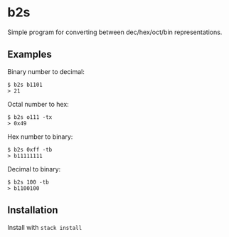 # b2s
Simple program for converting between dec/hex/oct/bin representations.
## Examples
Binary number to decimal:

```
$ b2s b1101
> 21
```

Octal number to hex:

```
$ b2s o111 -tx
> 0x49
```

Hex number to binary:

```
$ b2s 0xff -tb
> b11111111
```

Decimal to binary:
```
$ b2s 100 -tb
> b1100100
```

## Installation
Install with `stack install`
